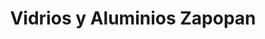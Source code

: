 ---
title: "Vidrios y Aluminios Zapopan"
url: /zapopan/vidrios-y-aluminios-zapopan/
shop: Glaserei
---
